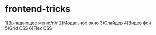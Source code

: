 # frontend-tricks
1)Выпадающее меню/n/r
2)Модальное окно
3)Слайдер
4)Видео фон
5)Grid CSS
6)Flex CSS
